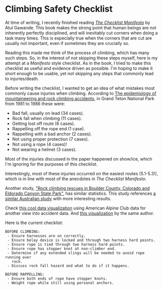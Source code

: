 # Climbing Safety Checklist

At time of writing, I recently finished reading [*The Checklist
Manifesto*](https://en.wikipedia.org/wiki/The_Checklist_Manifesto) by Atul
Gawande.  This book makes the strong point that human beings are not inherently
perfectly disciplined, and will inevitably cut corners when doing a task many
times.  This is especially true when the corners that are cut are usually not
important, even if sometimes they are crucially so.

Reading this made me think of the process of climbing, which has many such
steps.  So, in the interest of not skipping these steps myself, here is my
attempt at a *Manifesto* style checklist.  As in the book, I tried to make this
checklist as useful and evidence driven as possible.  I'm hoping to make it
short enough to be usable, yet not skipping any steps that commonly lead to
injuries/death.

Before writing the checklist, I wanted to get an idea of what mistakes most
commonly cause injuries when climbing.  According to [The epidemiology of
mountaineering and rock climbing
accidents](https://doi.org/10.1580/0953-9859-1.4.235), in Grand Teton National
Park from 1981 to 1986 these were:

 * Bad fall, usually on lead (34 cases).
 * Rock fall when climbing (11 cases).
 * Getting lost off route (6 cases).
 * Rappelling off the rope end (1 case).
 * Rappelling with a bad anchor (2 cases).
 * Not using proper protection (7 cases).
 * Not using a rope (4 cases)!
 * Not wearing a helmet (3 cases).

Most of the injuries discussed in the paper happened on show/ice, which I'm
ignoring for the purposes of this checklist.

Interestingly, most of these injuries occurred on the easiest routes (5.1-5.3!),
which is in line with most of the anecdotes in *The Checklist Manifesto*.

Another study, ["Rock climbing rescues in Boulder County, Colorado and Eldorado
Canyon State
Park"](https://www.wemjournal.org/article/S1080-6032(12)00109-3/fulltext), has
similar statistics. This study references [a similar Australian study](https://docs.google.com/viewerng/viewer?url=https://dokumen.tips/google-reader?url%3D1f38b04767057b7e61e6dc6a385532b059b9b5300a6f6922794715af97edb0c5608cd6855462c07b7ba9cea7b73d0370607ca69c30fd13c15abf5be6377add0d0l3DstEzNe1rGgKhO86Pa2B8IPxt6MgbB7vDfkU6/MsrdOoc4hxPjwR14utxof5RNCM++vnYL5Odac67f5xzvR2iiLMcwgP3Ulsaap3JrFaa6/vvh1ZZtnGJLHA9eH4nIknPKMtUfEBtFjzLPKxkRQ%3D%3D) with more interesting results.

Check [this cool data
visualization](https://public.tableau.com/app/profile/nate.downer/viz/MostCommonAccidentCausebyState/Dashboard12)
using American Alpine Club data for another view into accident data. And [this
visualization](https://public.tableau.com/app/profile/nate.downer/viz/CausesofRockClimbingAccidents/MyRiskFactors)
by the same author.

Here is the current checklist:

```
BEFORE CLIMBING:
 - Ensure harnesses are on correctly.
 - Ensure belay device is locked and through two harness hard points.
 - Ensure rope is tied through two harness hard points.
 - Ensure rope has stopper knot at non-climber end.
 - Determine if any extended slings will be needed to avoid rope running over
   rock.
 - Discuss rock fall hazard and what to do if it happens.

BEFORE RAPPELLING:
 - Ensure both ends of rope have stopper knots.
 - Weight rope while still using personal anchors.
```
